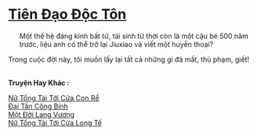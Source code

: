 <a href="https://truyentiki.com/tien-dao-doc-ton.33646/" title="Tiên Đạo Độc Tôn"><h1>Tiên Đạo Độc Tôn</h1></a><div style="display:table"><img align="right" style="float: left; padding: 10px;" src="https://truyentiki.com/images/story/200x260/tien-dao-doc-ton-1591155596.jpg" alt="">Một thế hệ đáng kính bất tử, tái sinh từ thời còn là một cậu bé 500 năm trước, liệu anh có thể trở lại Jiuxiao và viết một huyền thoại? <p></p> Trong cuộc đời này, tôi muốn lấy lại tất cả những gì đã mất, thủ phạm, giết!</div><p><br><b>Truyện Hay Khác :</b></p><a href="https://truyentiki.com/nu-tong-tai-toi-cua-con-re.33645/" alt="Nữ Tổng Tài Tới Cửa Con Rể">Nữ Tổng Tài Tới Cửa Con Rể</a><br/><a href="https://github.com/nownovels/top500/tree/master/truyenhay/33940/" alt="Đại Tần Công Binh">Đại Tần Công Binh</a><br/><a href="https://github.com/nownovels/top500/tree/master/truyenhay/33894/" alt="Một Đời Lang Vương">Một Đời Lang Vương</a><br/><a href="https://github.com/nownovels/top500/tree/master/truyenhay/33919/" alt="Nữ Tổng Tài Tới Cửa Long Tế">Nữ Tổng Tài Tới Cửa Long Tế</a><br/>
